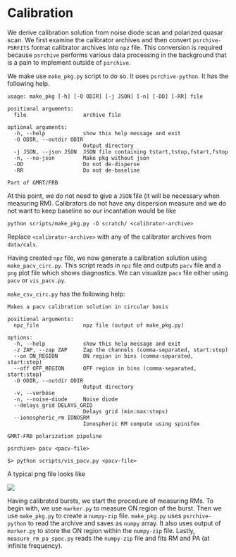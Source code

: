 
# Calibration

We derive calibration solution from noise diode scan and polarized quasar scan.
We first examine the calibrator archives and then convert `psrchive-PSRFITS` format calibrator archives into `npz` file.
This conversion is required because `psrchive` performs various data processing in the background that is a pain to implement outside of `psrchive`.

We make use `make_pkg.py` script to do so. It uses `psrchive-python`. It has the following help.
```
usage: make_pkg [-h] [-O ODIR] [-j JSON] [-n] [-DD] [-RR] file

positional arguments:
  file                  archive file

optional arguments:
  -h, --help            show this help message and exit
  -O ODIR, --outdir ODIR
                        Output directory
  -j JSON, --json JSON  JSON file containing tstart,tstop,fstart,fstop
  -n, --no-json         Make pkg without json
  -DD                   Do not de-disperse
  -RR                   Do not de-baseline

Part of GMRT/FRB
```

At this point, we do not need to give a `JSON` file (it will be necessary when measuring RM). 
Calibrators do not have any dispersion measure and we do not want to keep baseline so our incantation would be like
```
python scripts/make_pkg.py -O scratch/ <calibrator-archive>
```

Replace `<calibrator-archive>` with any of the calibrator archives from `data/cals`.


Having created `npz` file, we now generate a calibration solution using `make_pacv_circ.py`.
This script reads in `npz` file and outputs `pacv` file and a `png` plot file which shows diagnostics.
We can visualize `pacv` file either using `pacv` or `vis_pacv.py`.

`make_csv_circ.py` has the following help:
```
Makes a pacv calibration solution in circular basis

positional arguments:
  npz_file              npz file (output of make_pkg.py)

options:
  -h, --help            show this help message and exit
  -z ZAP, --zap ZAP     Zap the channels (comma-separated, start:stop)
  --on ON_REGION        ON region in bins (comma-separated, start:stop)
  --off OFF_REGION      OFF region in bins (comma-separated, start:stop)
  -O ODIR, --outdir ODIR
                        Output directory
  -v, --verbose
  -n, --noise-diode     Noise diode
  --delays_grid DELAYS_GRID
                        Delays grid (min:max:steps)
  --ionospheric_rm IONOSRM
                        Ionospheric RM compute using spinifex

GMRT-FRB polarization pipeline
```

```
psrchive> pacv <pacv-file>

$> python scripts/vis_pacv.py <pacv-file>
```

A typical png file looks like 

<img src="references/cals/FRBR3_NG_bm1_pa_550_200_32_12nov2022.raw.5.noise.Tar.pkg.pcal.png">


Having calibrated bursts, we start the procedure of measuring RMs.
To begin with, we use `marker.py` to measure ON region of the burst.
Then we use `make_pkg.py` to create a `numpy-zip` file.
`make_pkg.py` uses `psrchive-python` to read the archive and saves as `numpy` array.
It also uses output of `marker.py` to store the ON region within the `numpy-zip` file.
Lastly, `measure_rm_pa_spec.py` reads the `numpy-zip` file and fits RM and PA (at infinite frequency).

